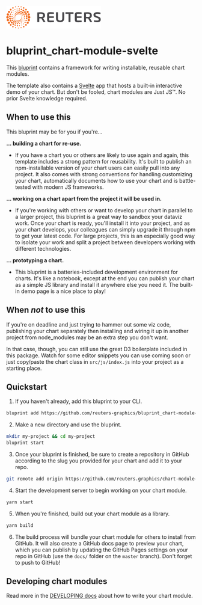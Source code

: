 ![](./badge.svg)

# bluprint_chart-module-svelte

This [bluprint](https://github.com/reuters-graphics/bluprint) contains a framework for writing installable, reusable chart modules.

The template also contains a [Svelte](https://svelte.dev/) app that hosts a built-in interactive demo of your chart. But don't be fooled, chart modules are Just JS™. No prior Svelte knowledge required.

## When to use this

This bluprint may be for you if you're...

**... building a chart for re-use.**
  
- If you have a chart you or others are likely to use again and again, this template includes a strong pattern for reusability. It's built to publish an npm-installable version of your chart users can easily pull into any project. It also comes with strong conventions for handling customizing your chart, automatically documents how to use your chart and is battle-tested with modern JS frameworks.

**... working on a chart apart from the project it will be used in.**

- If you're working with others or want to develop your chart in parallel to a larger project, this bluprint is a great way to sandbox your dataviz work. Once your chart is ready, you'll install it into your project, and as your chart develops, your colleagues can simply upgrade it through npm to get your latest code. For large projects, this is an especially good way to isolate your work and split a project between developers working with different technologies.

**... prototyping a chart.**

- This bluprint is a batteries-included development environment for charts. It's like a notebook, except at the end you can publish your chart as a simple JS library and install it anywhere else you need it. The built-in demo page is a nice place to play!

## When _not_ to use this

If you're on deadline and just trying to hammer out some viz code, publishing your chart separately then installing and wiring it up in another project from node_modules may be an extra step you don't want.

In that case, though, you can still use the great D3 boilerplate included in this package. Watch for some editor snippets you can use coming soon or just copy/paste the chart class in `src/js/index.js` into your project as a starting place.

## Quickstart

1. If you haven't already, add this bluprint to your CLI.

  ```bash
  bluprint add https://github.com/reuters-graphics/bluprint_chart-module-svelte
  ```

2. Make a new directory and use the bluprint.

  ```bash
  mkdir my-project && cd my-project
  bluprint start
  ```

3. Once your bluprint is finished, be sure to create a repository in GitHub according to the slug you provided for your chart and add it to your repo.

  ```bash
  git remote add origin https://github.com/reuters.graphics/chart-module-my-dataviz.git
  ```

4. Start the development server to begin working on your chart module.

  ```bash
  yarn start
  ```

5. When you're finished, build out your chart module as a library.

  ```bash
  yarn build
  ```

6. The build process will bundle your chart module for others to install from GitHub. It will also create a GitHub docs page to preview your chart, which you can publish by updating the GitHub Pages settings on your repo in GitHub (use the `docs/` folder on the `master` branch). Don't forget to push to GitHub!

## Developing chart modules

Read more in the [DEVELOPING docs](./DEVELOPING.md) about how to write your chart module.
